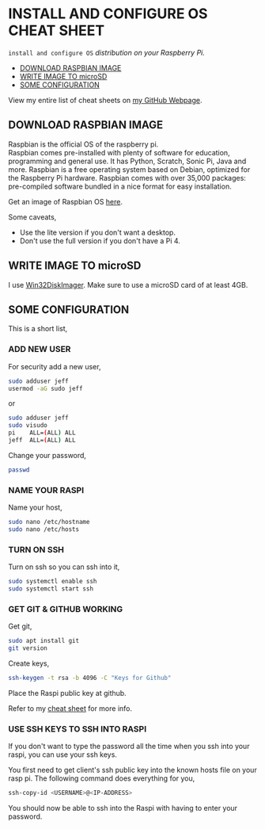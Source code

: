 # INSTALL AND CONFIGURE OS CHEAT SHEET

`install and configure OS` _distribution on your Raspberry Pi._

* [DOWNLOAD RASPBIAN IMAGE]()
* [WRITE IMAGE TO microSD]()
* [SOME CONFIGURATION]()

View my entire list of cheat sheets on
[my GitHub Webpage](https://jeffdecola.github.io/my-cheat-sheets/).

## DOWNLOAD RASPBIAN IMAGE

Raspbian is the official OS of the raspberry pi.  
Raspbian comes pre-installed with plenty of software for education,
programming and general use. It has Python, Scratch, Sonic Pi,
Java and more.
Raspbian is a free operating system based on Debian, optimized for
the Raspberry Pi hardware. Raspbian comes with over 35,000 packages:
pre-compiled software bundled in a nice format for easy installation.

Get an image of Raspbian OS
[here](https://www.raspberrypi.org/downloads/raspbian/).

Some caveats,

* Use the lite version if you don't want a desktop.
* Don't use the full version if you don't have a Pi 4.

## WRITE IMAGE TO microSD

I use  [Win32DiskImager](https://sourceforge.net/projects/win32diskimager).
Make sure to use a microSD card of at least 4GB.

## SOME CONFIGURATION

This is a short list,

### ADD NEW USER

For security add a new user,

```bash
sudo adduser jeff
usermod -aG sudo jeff
```

or

```bash
sudo adduser jeff
sudo visudo
pi    ALL=(ALL) ALL
jeff  ALL=(ALL) ALL
```

Change your password,

```bash
passwd
```

### NAME YOUR RASPI

Name your host,

```bash
sudo nano /etc/hostname
sudo nano /etc/hosts
```

### TURN ON SSH

Turn on ssh so you can ssh into it,

```bash
sudo systemctl enable ssh
sudo systemctl start ssh
```

### GET GIT & GITHUB WORKING

Get git,

```bash
sudo apt install git
git version
```

Create keys,

```bash
ssh-keygen -t rsa -b 4096 -C "Keys for Github"
```

Place the Raspi public key at github.

Refer to my
[cheat sheet](https://github.com/JeffDeCola/my-cheat-sheets/tree/master/software/development/source-version-control/git-cheat-sheet)
for more info.

### USE SSH KEYS TO SSH INTO RASPI

If you don't want to type the password all the time when you ssh
into your raspi, you can use your ssh keys.

You first need to get client's ssh public key into
the known hosts file on your rasp pi.  The following command does
everything for you,

```bash
ssh-copy-id <USERNAME>@<IP-ADDRESS>
```

You should now be able to ssh into the Raspi
with having to enter your password.
